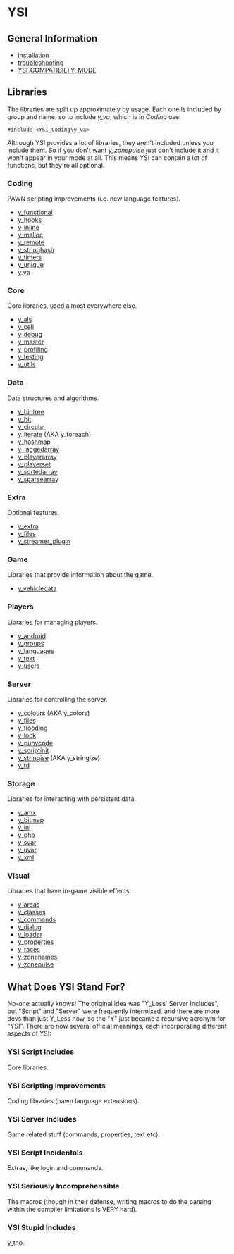 # YSI

## General Information

* [installation](installation.md)
* [troubleshooting](troubleshooting.md)
* [YSI_COMPATIBILTY_MODE](YSI_COMPATIBILTY_MODE.md)

## Libraries

The libraries are split up approximately by usage.  Each one is included by group and name, so to include *y_va*, which is in *Coding* use:

```pawn
#include <YSI_Coding\y_va>
```

Although YSI provides a lot of libraries, they aren't included unless you include them.  So if you don't want *y_zonepulse* just don't include it and it won't appear in your mode at all.  This means YSI can contain a lot of functions, but they're all optional.

### Coding

PAWN scripting improvements (i.e. new language features).

* [y_functional](YSI_Coding/y_functional.md)
* [y_hooks](YSI_Coding/y_hooks.md)
* [y_inline](YSI_Coding/y_inline.md)
* [y_malloc](YSI_Coding/y_malloc.md)
* [y_remote](YSI_Coding/y_remote.md)
* [y_stringhash](YSI_Coding/y_stringhash.md)
* [y_timers](YSI_Coding/y_timers.md)
* [y_unique](YSI_Coding/y_unique.md)
* [y_va](YSI_Coding/y_va.md)

### Core

Core libraries, used almost everywhere else.

* [y_als](YSI_Core/y_als.md)
* [y_cell](YSI_Core/y_cell.md)
* [y_debug](YSI_Core/y_debug.md)
* [y_master](YSI_Core/y_master.md)
* [y_profiling](YSI_Core/y_profiling.md)
* [y_testing](YSI_Core/y_testing.md)
* [y_utils](YSI_Core/y_utils.md)

### Data

Data structures and algorithms.

* [y_bintree](YSI_Data/y_bintree.md)
* [y_bit](YSI_Data/y_bit.md)
* [y_circular](YSI_Data/y_circular.md)
* [y_iterate](YSI_Data/y_iterate.md) (AKA y_foreach)
* [y_hashmap](YSI_Data/y_hashmap.md)
* [y_jaggedarray](YSI_Data/y_jaggedarray.md)
* [y_playerarray](YSI_Data/y_playerarray.md)
* [y_playerset](YSI_Data/y_playerset.md)
* [y_sortedarray](YSI_Data/y_sortedarray.md)
* [y_sparsearray](YSI_Data/y_sparsearray.md)

### Extra

Optional features.

* [y_extra](YSI_Extra/y_extra.md)
* [y_files](YSI_Extra/y_files.md)
* [y_streamer_plugin](YSI_Extra/y_streamer_plugin.md)

### Game

Libraries that provide information about the game.

* [y_vehicledata](YSI_Game/y_vehicledata.md)

### Players

Libraries for managing players.

* [y_android](YSI_Players/y_android.md)
* [y_groups](YSI_Players/y_groups.md)
* [y_languages](YSI_Players/y_languages.md)
* [y_text](YSI_Players/y_text.md)
* [y_users](YSI_Players/y_users.md)

### Server

Libraries for controlling the server.

* [y_colours](YSI_Server/y_colours.md) (AKA y_colors)
* [y_files](YSI_Server/y_files.md)
* [y_flooding](YSI_Server/y_flooding.md)
* [y_lock](YSI_Server/y_lock.md)
* [y_punycode](YSI_Server/y_punycode.md)
* [y_scriptinit](YSI_Server/y_scriptinit.md)
* [y_stringise](YSI_Server/y_stringise.md) (AKA y_stringize)
* [y_td](YSI_Server/y_td.md)

### Storage

Libraries for interacting with persistent data.

* [y_amx](YSI_Storage/y_amx.md)
* [y_bitmap](YSI_Storage/y_bitmap.md)
* [y_ini](YSI_Storage/y_ini.md)
* [y_php](YSI_Storage/y_php.md)
* [y_svar](YSI_Storage/y_svar.md)
* [y_uvar](YSI_Storage/y_uvar.md)
* [y_xml](YSI_Storage/y_xml.md)

### Visual

Libraries that have in-game visible effects.

* [y_areas](YSI_Visual/y_areas.md)
* [y_classes](YSI_Visual/y_classes.md)
* [y_commands](YSI_Visual/y_commands.md)
* [y_dialog](YSI_Visual/y_dialog.md)
* [y_loader](YSI_Visual/y_loader.md)
* [y_properties](YSI_Visual/y_properties.md)
* [y_races](YSI_Visual/y_races.md)
* [y_zonenames](YSI_Visual/y_zonenames.md)
* [y_zonepulse](YSI_Visual/y_zonepulse.md)

## What Does YSI Stand For?

No-one actually knows!  The original idea was "Y_Less' Server Includes", but "Script" and "Server" were frequently intermixed, and there are more devs than just Y_Less now, so the "Y" just became a recursive acronym for "YSI".  There are now several official meanings, each incorporating different aspects of YSI:

### YSI Script Includes

Core libraries.

### YSI Scripting Improvements

Coding libraries (pawn language extensions).

### YSI Server Includes

Game related stuff (commands, properties, text etc).

### YSI Script Incidentals

Extras, like login and commands.

### YSI Seriously Incomprehensible

The macros (though in their defense, writing macros to do the parsing within the compiler limitations is VERY hard).

### YSI Stupid Includes

y_tho.

